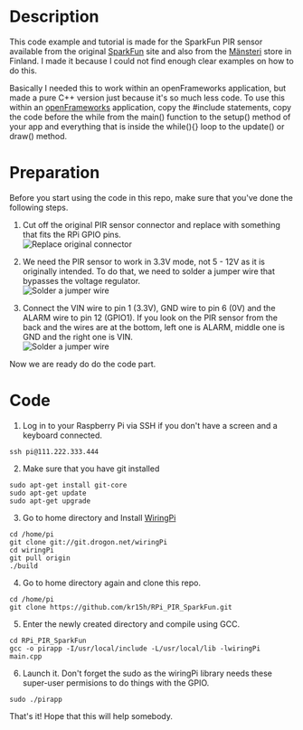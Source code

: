 Description
===========

This code example and tutorial is made for the SparkFun PIR sensor available from the original [SparkFun](https://www.sparkfun.com/products/8630) site and also from the [Mänsteri](http://store.mansteri.com/index.php/en/pir-motion-sensor.html?___from_store=fi) store in Finland. I made it because I could not find enough clear examples on how to do this. 

Basically I needed this to work within an openFrameworks application, but made a pure C++ version just because it's so much less code. To use this within an [openFrameworks](http://www.openframeworks.cc) application, copy the #include statements, copy the code before the while from the main() function to the setup() method of your app and everything that is inside the while(){} loop to the update() or draw() method.

Preparation
===========

Before you start using the code in this repo, make sure that you've done the following steps.

1. Cut off the original PIR sensor connector and replace with something that fits the RPi GPIO pins.<br>![Replace original connector](https://raw.github.com/kr15h/RPi_PIR_SparkFun/master/connector.jpg)

2. We need the PIR sensor to work in 3.3V mode, not 5 - 12V as it is originally intended. To do that, we need to solder a jumper wire that bypasses the voltage regulator.<br>![Solder a jumper wire](https://raw.github.com/kr15h/RPi_PIR_SparkFun/master/jumper.jpg)

3. Connect the VIN wire to pin 1 (3.3V), GND wire to pin 6 (0V) and the ALARM wire to pin 12 (GPIO1). If you look on the PIR sensor from the back and the wires are at the bottom, left one is ALARM, middle one is GND and the right one is VIN.<br>![Solder a jumper wire](https://raw.github.com/kr15h/RPi_PIR_SparkFun/master/wiring.jpg)

Now we are ready do do the code part.

Code
====

1. Log in to your Raspberry Pi via SSH if you don't have a screen and a keyboard connected.<br>
```
ssh pi@111.222.333.444
```

2. Make sure that you have git installed<br>
```
sudo apt-get install git-core
sudo apt-get update
sudo apt-get upgrade
```

3. Go to home directory and Install [WiringPi](http://wiringpi.com)<br>
```
cd /home/pi
git clone git://git.drogon.net/wiringPi
cd wiringPi
git pull origin
./build
```

4. Go to home directory again and clone this repo.<br>
```
cd /home/pi
git clone https://github.com/kr15h/RPi_PIR_SparkFun.git
```

5. Enter the newly created directory and compile using GCC.<br>
```
cd RPi_PIR_SparkFun
gcc -o pirapp -I/usr/local/include -L/usr/local/lib -lwiringPi main.cpp
```

6. Launch it. Don't forget the sudo as the wiringPi library needs these super-user permisions to do things with the GPIO.<br>
```
sudo ./pirapp
```

That's it! Hope that this will help somebody.